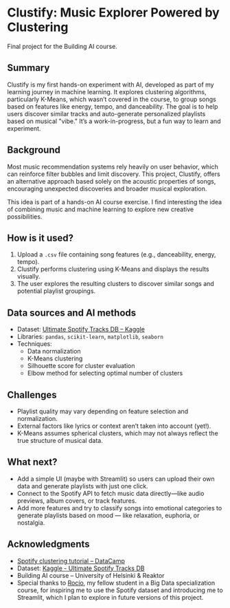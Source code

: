 # Clustify: Music Explorer Powered by Clustering

Final project for the Building AI course.

## Summary

Clustify is my first hands-on experiment with AI, developed as part of my learning journey in machine learning. It explores clustering algorithms, particularly K-Means, which wasn’t covered in the course, to group songs based on features like energy, tempo, and danceability. The goal is to help users discover similar tracks and auto-generate personalized playlists based on musical "vibe." It’s a work-in-progress, but a fun way to learn and experiment.


## Background

Most music recommendation systems rely heavily on user behavior, which can reinforce filter bubbles and limit discovery. This project, Clustify, offers an alternative approach based solely on the acoustic properties of songs, encouraging unexpected discoveries and broader musical exploration.

This idea is part of a hands-on AI course exercise. I find interesting the idea of combining music and machine learning to explore new creative possibilities.

## How is it used?

1. Upload a `.csv` file containing song features (e.g., danceability, energy, tempo).
2. Clustify performs clustering using K-Means and displays the results visually.
3. The user explores the resulting clusters to discover similar songs and potential playlist groupings.


## Data sources and AI methods

* Dataset: [Ultimate Spotify Tracks DB – Kaggle](https://www.kaggle.com/datasets/zaheenhamidani/ultimate-spotify-tracks-db)
* Libraries: `pandas`, `scikit-learn`, `matplotlib`, `seaborn`
* Techniques:
  * Data normalization
  * K-Means clustering
  * Silhouette score for cluster evaluation
  * Elbow method for selecting optimal number of clusters

## Challenges

* Playlist quality may vary depending on feature selection and normalization.
* External factors like lyrics or context aren’t taken into account (yet!).
* K-Means assumes spherical clusters, which may not always reflect the true structure of musical data.

## What next?

* Add a simple UI (maybe with Streamlit) so users can upload their own data and generate playlists with just one click.
* Connect to the Spotify API to fetch music data directly—like audio previews, album covers, or track features.
* Add more features and try to classify songs into emotional categories to generate playlists based on mood — like relaxation, euphoria, or nostalgia.


## Acknowledgments

* [Spotify clustering tutorial – DataCamp](https://www.datacamp.com/tutorial/k-means-clustering-python)
* Dataset: [Kaggle - Ultimate Spotify Tracks DB](https://www.kaggle.com/datasets/zaheenhamidani/ultimate-spotify-tracks-db)
* Building AI course – University of Helsinki & Reaktor
* Special thanks to [Rocío](https://github.com/romodb), my fellow student in a Big Data specialization course, for inspiring me to use the Spotify dataset and introducing me to Streamlit, which I plan to explore in future versions of this project.



